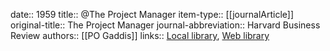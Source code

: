 date:: 1959
title:: @The Project Manager
item-type:: [[journalArticle]]
original-title:: The Project Manager
journal-abbreviation:: Harvard Business Review
authors:: [[PO Gaddis]]
links:: [Local library](zotero://select/library/items/F32M5JF2), [Web library](https://www.zotero.org/users/6520516/items/F32M5JF2)
